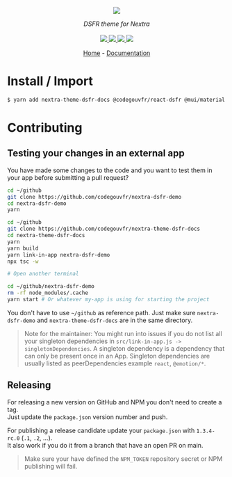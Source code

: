 <p align="center">
    <img src="https://user-images.githubusercontent.com/6702424/80216211-00ef5280-863e-11ea-81de-59f3a3d4b8e4.png">  
</p>
<p align="center">
    <i>DSFR theme for Nextra</i>
    <br>
    <br>
    <a href="https://github.com/codegouvfr/nextra-theme-dsfr-docs/actions">
      <img src="https://github.com/codegouvfr/nextra-theme-dsfr-docs/workflows/ci/badge.svg?branch=main">
    </a>
    <a href="https://bundlephobia.com/package/nextra-theme-dsfr-docs">
      <img src="https://img.shields.io/bundlephobia/minzip/nextra-theme-dsfr-docs">
    </a>
    <a href="https://www.npmjs.com/package/nextra-theme-dsfr-docs">
      <img src="https://img.shields.io/npm/dw/nextra-theme-dsfr-docs">
    </a>
    <a href="https://github.com/codegouvfr/nextra-theme-dsfr-docs/blob/main/LICENSE">
      <img src="https://img.shields.io/npm/l/nextra-theme-dsfr-docs">
    </a>
</p>
<p align="center">
  <a href="https://github.com/codegouvfr/nextra-theme-dsfr-docs">Home</a>
  -
  <a href="https://github.com/codegouvfr/nextra-theme-dsfr-docs">Documentation</a>
</p>

# Install / Import

```bash
$ yarn add nextra-theme-dsfr-docs @codegouvfr/react-dsfr @mui/material @emotion/styled @emotion/react @emotion/server
```

# Contributing

## Testing your changes in an external app

You have made some changes to the code and you want to test them
in your app before submitting a pull request?

```bash
cd ~/github
git clone https://github.com/codegouvfr/nextra-dsfr-demo
cd nextra-dsfr-demo
yarn

cd ~/github
git clone https://github.com/codegouvfr/nextra-theme-dsfr-docs
cd nextra-theme-dsfr-docs
yarn
yarn build
yarn link-in-app nextra-dsfr-demo
npx tsc -w

# Open another terminal

cd ~/github/nextra-dsfr-demo
rm -rf node_modules/.cache
yarn start # Or whatever my-app is using for starting the project
```

You don't have to use `~/github` as reference path. Just make sure `nextra-dsfr-demo` and `nextra-theme-dsfr-docs`
are in the same directory.

> Note for the maintainer: You might run into issues if you do not list all your singleton dependencies in
> `src/link-in-app.js -> singletonDependencies`. A singleton dependency is a dependency that can
> only be present once in an App. Singleton dependencies are usually listed as peerDependencies example `react`, `@emotion/*`.

## Releasing

For releasing a new version on GitHub and NPM you don't need to create a tag.  
Just update the `package.json` version number and push.

For publishing a release candidate update your `package.json` with `1.3.4-rc.0` (`.1`, `.2`, ...).  
It also work if you do it from a branch that have an open PR on main.

> Make sure your have defined the `NPM_TOKEN` repository secret or NPM publishing will fail.
